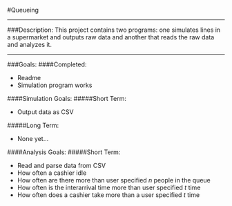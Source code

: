 #Queueing

---
###Description:
This project contains two programs: one simulates lines in a supermarket and outputs raw data
and another that reads the raw data and analyzes it.

---
###Goals:
####Completed:
* Readme
* Simulation program works

####Simulation Goals:
#####Short Term:
* Output data as CSV

#####Long Term:
* None yet...

####Analysis Goals:
#####Short Term:
* Read and parse data from CSV
* How often a cashier idle
* How often are there more than user specified *n* people in the queue
* How often is the interarrival time more than user specified *t* time
* How often does a cashier take more than a user specified *t* time
